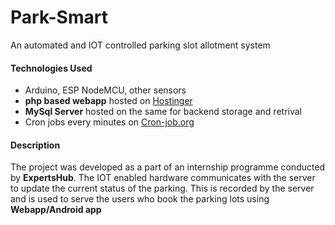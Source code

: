 # Park-Smart
An automated and IOT controlled parking slot allotment system

<section>
  <h4>Technologies Used</h4>
  <ul>
    <li>Arduino, ESP NodeMCU, other sensors
    <li><b>php based webapp</b> hosted on <a href="http://hostinger.in">Hostinger</a>
    <li><b>MySql Server</b> hosted on the same for backend storage and retrival
    <li>Cron jobs every minutes on <a href="http://cron-job.org">Cron-job.org</a>
  </ul>
</section>

<section>
  <h4>Description</h4>
  <p>The project was developed as a part of an internship programme conducted by <b>ExpertsHub</b>. 
  The IOT enabled hardware communicates with the server to update the current status of the parking. 
  This is recorded by the server and is used to serve the users who book the parking lots using <b>Webapp/Android app</a>
  </p>
</section>
